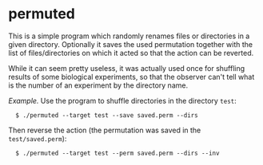 # permuted

This is a simple program which randomly renames files or directories in a given
directory. Optionally it saves the used permutation together with the list of
files/directories on which it acted so that the action can be reverted.

While it can seem pretty useless, it was actually used once for shuffling
results of some biological experiments, so that the observer can't tell what is
the number of an experiment by the directory name.

*Example.* Use the program to shuffle directories in the directory `test`:
```
  $ ./permuted --target test --save saved.perm --dirs
```
Then reverse the action (the permutation was saved in the `test/saved.perm`):
```
  $ ./permuted --target test --perm saved.perm --dirs --inv
```
